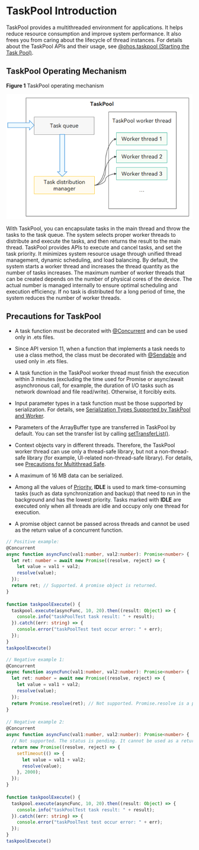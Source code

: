 # TaskPool Introduction

TaskPool provides a multithreaded environment for applications. It helps reduce resource consumption and improve system performance. It also frees you from caring about the lifecycle of thread instances. For details about the TaskPool APIs and their usage, see [@ohos.taskpool (Starting the Task Pool)](../reference/apis-arkts/js-apis-taskpool.md).


## TaskPool Operating Mechanism

**Figure 1** TaskPool operating mechanism

![TaskPool](figures/taskpool.png)

With TaskPool, you can encapsulate tasks in the main thread and throw the tasks to the task queue. The system selects proper worker threads to distribute and execute the tasks, and then returns the result to the main thread. TaskPool provides APIs to execute and cancel tasks, and set the task priority. It minimizes system resource usage through unified thread management, dynamic scheduling, and load balancing. By default, the system starts a worker thread and increases the thread quantity as the number of tasks increases. The maximum number of worker threads that can be created depends on the number of physical cores of the device. The actual number is managed internally to ensure optimal scheduling and execution efficiency. If no task is distributed for a long period of time, the system reduces the number of worker threads.


## Precautions for TaskPool

- A task function must be decorated with [\@Concurrent](arkts-concurrent.md) and can be used only in .ets files.

- Since API version 11, when a function that implements a task needs to use a class method, the class must be decorated with [\@Sendable](arkts-sendable.md#sendable-decorator-declaring-and-verifying-a-sendable-class) and used only in .ets files.

- A task function in the TaskPool worker thread must finish the execution within 3 minutes (excluding the time used for Promise or async/await asynchronous call, for example, the duration of I/O tasks such as network download and file read/write). Otherwise, it forcibly exits.

- Input parameter types in a task function must be those supported by serialization. For details, see [Serialization Types Supported by TaskPool and Worker](serialization-support-types.md).

- Parameters of the ArrayBuffer type are transferred in TaskPool by default. You can set the transfer list by calling [setTransferList()](../reference/apis-arkts/js-apis-taskpool.md#settransferlist10).

- Context objects vary in different threads. Therefore, the TaskPool worker thread can use only a thread-safe library, but not a non-thread-safe library (for example, UI-related non-thread-safe library). For details, see [Precautions for Multithread Safe](multi-thread-safety.md).

- A maximum of 16 MB data can be serialized.
- Among all the values of [Priority](../reference/apis-arkts/js-apis-taskpool.md#priority), **IDLE** is used to mark time-consuming tasks (such as data synchronization and backup) that need to run in the background and has the lowest priority. Tasks marked with **IDLE** are executed only when all threads are idle and occupy only one thread for execution.

- A promise object cannot be passed across threads and cannot be used as the return value of a concurrent function.

```ts
// Positive example:
@Concurrent
async function asyncFunc(val1:number, val2:number): Promise<number> {
  let ret: number = await new Promise((resolve, reject) => {
    let value = val1 + val2;
    resolve(value);
  });
  return ret; // Supported. A promise object is returned.
}

function taskpoolExecute() {
  taskpool.execute(asyncFunc, 10, 20).then((result: Object) => {
    console.info("taskPoolTest task result: " + result);
  }).catch((err: string) => {
    console.error("taskPoolTest test occur error: " + err);
  });
}
taskpoolExecute()
```

<!--code_no_check-->
```ts
// Negative example 1:
@Concurrent
async function asyncFunc(val1:number, val2:number): Promise<number> {
  let ret: number = await new Promise((resolve, reject) => {
    let value = val1 + val2;
    resolve(value);
  });
  return Promise.resolve(ret); // Not supported. Promise.resolve is a promise object in pending state. It cannot be used as a return value.
}

// Negative example 2:
@Concurrent
async function asyncFunc(val1:number, val2:number): Promise<number> {
  // Not supported. The status is pending. It cannot be used as a return value.
  return new Promise((resolve, reject) => {
    setTimeout(() => {
      let value = val1 + val2;
      resolve(value);
    }, 2000);
  }); 
}

function taskpoolExecute() {
  taskpool.execute(asyncFunc, 10, 20).then((result: Object) => {
    console.info("taskPoolTest task result: " + result);
  }).catch((err: string) => {
    console.error("taskPoolTest test occur error: " + err);
  });
}
taskpoolExecute()
```
